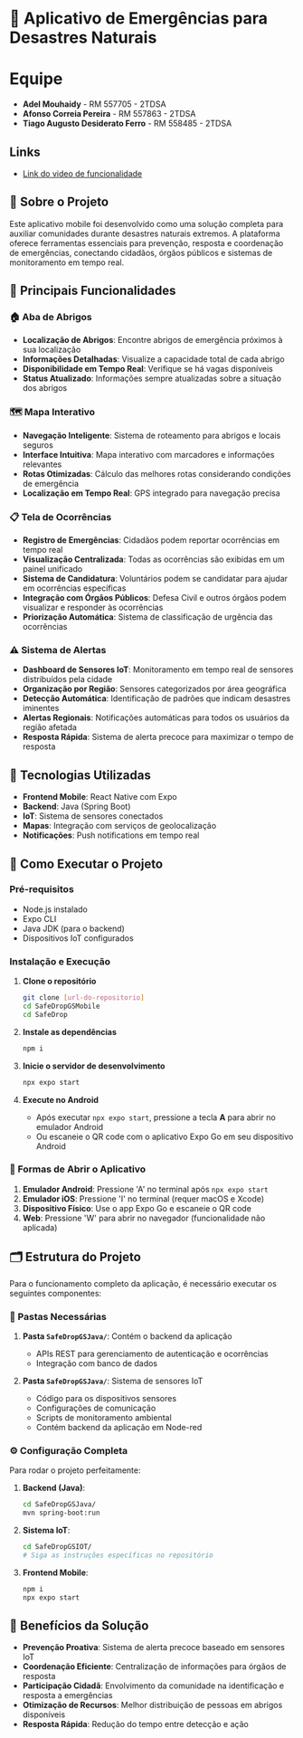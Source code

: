 # 🚨 Aplicativo de Emergências para Desastres Naturais

#  Equipe

- **Adel Mouhaidy** - RM 557705 - 2TDSA
- **Afonso Correia Pereira** - RM 557863 - 2TDSA
- **Tiago Augusto Desiderato Ferro** - RM 558485 - 2TDSA


##  Links

- [Link do video de funcionalidade](https://www.youtube.com/watch?v=T9VluZ7q3cs)


## 📱 Sobre o Projeto

Este aplicativo mobile foi desenvolvido como uma solução completa para auxiliar comunidades durante desastres naturais extremos. A plataforma oferece ferramentas essenciais para prevenção, resposta e coordenação de emergências, conectando cidadãos, órgãos públicos e sistemas de monitoramento em tempo real.

## 🎯 Principais Funcionalidades

### 🏠 Aba de Abrigos
- **Localização de Abrigos**: Encontre abrigos de emergência próximos à sua localização
- **Informações Detalhadas**: Visualize a capacidade total de cada abrigo
- **Disponibilidade em Tempo Real**: Verifique se há vagas disponíveis
- **Status Atualizado**: Informações sempre atualizadas sobre a situação dos abrigos

### 🗺️ Mapa Interativo
- **Navegação Inteligente**: Sistema de roteamento para abrigos e locais seguros
- **Interface Intuitiva**: Mapa interativo com marcadores e informações relevantes
- **Rotas Otimizadas**: Cálculo das melhores rotas considerando condições de emergência
- **Localização em Tempo Real**: GPS integrado para navegação precisa

### 📋 Tela de Ocorrências
- **Registro de Emergências**: Cidadãos podem reportar ocorrências em tempo real
- **Visualização Centralizada**: Todas as ocorrências são exibidas em um painel unificado
- **Sistema de Candidatura**: Voluntários podem se candidatar para ajudar em ocorrências específicas
- **Integração com Órgãos Públicos**: Defesa Civil e outros órgãos podem visualizar e responder às ocorrências
- **Priorização Automática**: Sistema de classificação de urgência das ocorrências

### ⚠️ Sistema de Alertas
- **Dashboard de Sensores IoT**: Monitoramento em tempo real de sensores distribuídos pela cidade
- **Organização por Região**: Sensores categorizados por área geográfica
- **Detecção Automática**: Identificação de padrões que indicam desastres iminentes
- **Alertas Regionais**: Notificações automáticas para todos os usuários da região afetada
- **Resposta Rápida**: Sistema de alerta precoce para maximizar o tempo de resposta

## 🔧 Tecnologias Utilizadas

- **Frontend Mobile**: React Native com Expo
- **Backend**: Java (Spring Boot)
- **IoT**: Sistema de sensores conectados
- **Mapas**: Integração com serviços de geolocalização
- **Notificações**: Push notifications em tempo real

## 🚀 Como Executar o Projeto

### Pré-requisitos
- Node.js instalado
- Expo CLI
- Java JDK (para o backend)
- Dispositivos IoT configurados

### Instalação e Execução

1. **Clone o repositório**
   ```bash
   git clone [url-do-repositorio]
   cd SafeDropGSMobile
   cd SafeDrop
   ```

2. **Instale as dependências**
   ```bash
   npm i
   ```

3. **Inicie o servidor de desenvolvimento**
   ```bash
   npx expo start
   ```

4. **Execute no Android**
   - Após executar `npx expo start`, pressione a tecla **A** para abrir no emulador Android
   - Ou escaneie o QR code com o aplicativo Expo Go em seu dispositivo Android

### 📱 Formas de Abrir o Aplicativo

1. **Emulador Android**: Pressione 'A' no terminal após `npx expo start`
2. **Emulador iOS**: Pressione 'I' no terminal (requer macOS e Xcode)
3. **Dispositivo Físico**: Use o app Expo Go e escaneie o QR code
4. **Web**: Pressione 'W' para abrir no navegador (funcionalidade não aplicada)

## 🗂️ Estrutura do Projeto

Para o funcionamento completo da aplicação, é necessário executar os seguintes componentes:

### 📁 Pastas Necessárias

1. **Pasta `SafeDropGSJava/`**: Contém o backend da aplicação
   - APIs REST para gerenciamento de autenticação e ocorrências
   - Integração com banco de dados

2. **Pasta `SafeDropGSJava/`**: Sistema de sensores IoT
   - Código para os dispositivos sensores
   - Configurações de comunicação
   - Scripts de monitoramento ambiental
   - Contém backend da aplicação em Node-red

### ⚙️ Configuração Completa

Para rodar o projeto perfeitamente:

1. **Backend (Java)**:
   ```bash
   cd SafeDropGSJava/
   mvn spring-boot:run
   ```

2. **Sistema IoT**:
   ```bash
   cd SafeDropGSIOT/
   # Siga as instruções específicas no repositório
   ```

3. **Frontend Mobile**:
   ```bash
   npm i
   npx expo start
   ```

## 🌟 Benefícios da Solução

- **Prevenção Proativa**: Sistema de alerta precoce baseado em sensores IoT
- **Coordenação Eficiente**: Centralização de informações para órgãos de resposta
- **Participação Cidadã**: Envolvimento da comunidade na identificação e resposta a emergências
- **Otimização de Recursos**: Melhor distribuição de pessoas em abrigos disponíveis
- **Resposta Rápida**: Redução do tempo entre detecção e ação

